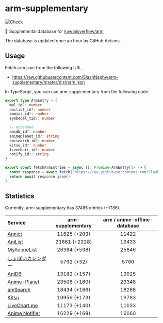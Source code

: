 # arm-supplementary

[![Check](https://github.com/SlashNephy/arm-supplementary/actions/workflows/check-node.yml/badge.svg)](https://github.com/SlashNephy/arm-supplementary/actions/workflows/check-node.yml)

💊 Supplemental database for [kawaiioverflow/arm](https://github.com/kawaiioverflow/arm)

The database is updated once an hour by GitHub Actions.

## Usage

Fetch arm.json from the following URL.

- https://raw.githubusercontent.com/SlashNephy/arm-supplementary/master/dist/arm.json

In TypeScript, you can use arm-supplementary from the following code.

```TypeScript
export type ArmEntry = {
  mal_id?: number
  anilist_id?: number
  annict_id?: number
  syobocal_tid?: number

  // extended
  anidb_id?: number
  animeplanet_id?: string
  anisearch_id?: number
  kitsu_id?: number
  livechart_id?: number
  notify_id?: string
}

export const fetchArmEntries = async (): Promise<ArmEntry[]> => {
  const response = await fetch('https://raw.githubusercontent.com/SlashNephy/arm-supplementary/master/dist/arm.json')
  return await response.json()
}
```

## Statistics

Currently, arm-supplementary has 37465 entries (+7186).

| Service                                     | arm-supplementary | arm / anime-offline-database |
| :------------------------------------------ | :---------------: | :--------------------------: |
| [Annict](https://annict.com)                |   11625 (+203)    |            11422             |
| [AniList](https://anilist.co)               |   21661 (+2228)   |            19433             |
| [MyAnimeList](https://myanimelist.net)      |   26384 (+538)    |            25846             |
| [しょぼいカレンダー](https://cal.syoboi.jp) |    5792 (+32)     |             5760             |
| [AniDB](https://anidb.net)                  |   13182 (+157)    |            13025             |
| [Anime-Planet](https://anime-planet.com)    |   23508 (+160)    |            23348             |
| [aniSearch](https://anisearch.com)          |   18434 (+166)    |            18268             |
| [Kitsu](https://kitsu.io)                   |   19956 (+173)    |            19783             |
| [LiveChart.me](https://livechart.me)        |   11173 (+140)    |            11033             |
| [Anime Notifier](https://notify.moe)        |   16229 (+169)    |            16060             |
